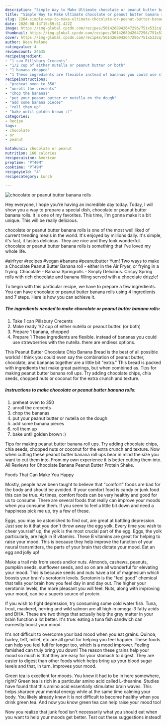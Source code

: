 ```yaml
---
description: "Simple Way to Make Ultimate chocolate or peanut butter banana rolls"
title: "Simple Way to Make Ultimate chocolate or peanut butter banana rolls"
slug: 2264-simple-way-to-make-ultimate-chocolate-or-peanut-butter-banana-rolls
date: 2020-08-14T15:59:51.422Z
image: https://img-global.cpcdn.com/recipes/5614268942647296/751x532cq70/chocolate-or-peanut-butter-banana-rolls-recipe-main-photo.jpg
thumbnail: https://img-global.cpcdn.com/recipes/5614268942647296/751x532cq70/chocolate-or-peanut-butter-banana-rolls-recipe-main-photo.jpg
cover: https://img-global.cpcdn.com/recipes/5614268942647296/751x532cq70/chocolate-or-peanut-butter-banana-rolls-recipe-main-photo.jpg
author: Dean Malone
ratingvalue: 4
reviewcount: 24635
recipeingredient:
- "1 can Pillsbury Crecents"
- "1/2 cup of either nutella or peanut butter or both"
- "1 banana chopped"
- "1 These ingredients are flexible instead of bananas you could use strawberries with the nutella there are endless options"
recipeinstructions:
- "preheat oven to 350"
- "unroll the crecents"
- "chop the bananas"
- "put your peanut butter or nutella on the dough"
- "add some banana pieces"
- "roll them up"
- "bake until golden brown :)"
categories:
- Recipe
tags:
- chocolate
- or
- peanut

katakunci: chocolate or peanut 
nutrition: 160 calories
recipecuisine: American
preptime: "PT40M"
cooktime: "PT49M"
recipeyield: "4"
recipecategory: Lunch

---
```



![chocolate or peanut butter banana rolls](https://img-global.cpcdn.com/recipes/5614268942647296/751x532cq70/chocolate-or-peanut-butter-banana-rolls-recipe-main-photo.jpg)

Hey everyone, I hope you're having an incredible day today. Today, I will show you a way to prepare a special dish, chocolate or peanut butter banana rolls. It is one of my favorites. This time, I'm gonna make it a bit unique. This will be really delicious.

chocolate or peanut butter banana rolls is one of the most well liked of current trending meals in the world. It's enjoyed by millions daily. It's simple, it's fast, it tastes delicious. They are nice and they look wonderful. chocolate or peanut butter banana rolls is something that I've loved my whole life.

#airfryer #recipes #vegan #banana #peanutbutter Yum! Two ways to make a Chocolate Peanut Butter Banana roll - either in the Air Fryer, or frying in a frying. Chocolate - Banana Springrolls - Simply Delicious. Crispy Spring rolls with rich chocolate and banana filling served with a chocolate drizzle!


To begin with this particular recipe, we have to prepare a few ingredients. You can have chocolate or peanut butter banana rolls using 4 ingredients and 7 steps. Here is how you can achieve it.

<!--inarticleads1-->

##### The ingredients needed to make chocolate or peanut butter banana rolls:

1. Take 1 can Pillsbury Crecents
1. Make ready 1/2 cup of either nutella or peanut butter. (or both)
1. Prepare 1 banana, chopped
1. Prepare 1 These ingredients are flexible. instead of bananas you could use strawberries with the nutella. there are endless options.


This Peanut Butter Chocolate Chip Banana Bread is the best of all possible worlds! I think you could even say the combination of peanut butter, chocolate, and bananas together are a little bit &#34;extra.&#34; This bread is packed with ingredients that make great pairings, but when combined as. Tips for making peanut butter banana roll ups. Try adding chocolate chips, chia seeds, chopped nuts or coconut for the extra crunch and texture. 

<!--inarticleads2-->

##### Instructions to make chocolate or peanut butter banana rolls:

1. preheat oven to 350
1. unroll the crecents
1. chop the bananas
1. put your peanut butter or nutella on the dough
1. add some banana pieces
1. roll them up
1. bake until golden brown :)


Tips for making peanut butter banana roll ups. Try adding chocolate chips, chia seeds, chopped nuts or coconut for the extra crunch and texture. Now when cutting these peanut butter banana roll ups bear in mind the size you want to cut them into. From my own experience it is better cutting them into. All Reviews for Chocolate Banana Peanut Butter Protein Shake. 

Foods That Can Make You Happy


Mostly, people have been taught to believe that "comfort" foods are bad for the body and should be avoided. If your comfort food is candy or junk food this can be true. At times, comfort foods can be very healthy and good for us to consume. There are several foods that really can improve your moods when you consume them. If you seem to feel a little bit down and need a happiness pick me up, try a few of these.

Eggs, you may be astonished to find out, are great at battling depression. Just see to it that you don't throw away the egg yolk. Every time you wish to cheer yourself up, the yolk is the most crucial part of the egg. Eggs, the yolk particularly, are high in B vitamins. These B vitamins are great for helping to raise your mood. This is because they help improve the function of your neural transmitters, the parts of your brain that dictate your mood. Eat an egg and jolly up!

Make a trail mix from seeds and/or nuts. Almonds, cashews, peanuts, pumpkin seeds, sunflower seeds, and so on are all wonderful for elevating your mood. This is because seeds and nuts have a lot of magnesium which boosts your brain's serotonin levels. Serotonin is the "feel good" chemical that tells your brain how you feel day in and day out. The higher your serotonin levels, the more pleasant you will feel. Nuts, along with improving your mood, can be a superb source of protein.

If you wish to fight depression, try consuming some cold water fish. Tuna, trout, mackerel, herring and wild salmon are all high in omega-3 fatty acids and DHA. These are two things that actually help the grey matter in your brain function a lot better. It's true: eating a tuna fish sandwich can earnestly boost your mood. 

It's not difficult to overcome your bad mood when you eat grains. Quinoa, barley, teff, millet, etc are all great for helping you feel happier. These foods can help you feel full for longer too, which is a mood improver. Feeling famished can truly bring you down! The reason these grains help your mood so much is that they are easy for your stomach to digest. They are easier to digest than other foods which helps bring up your blood sugar levels and that, in turn, improves your mood.

Green tea is excellent for moods. You knew it had to be in here somewhere, right? Green tea is rich in a particular amino acid called L-theanine. Studies have found that this amino acid essentially stimulates brain waves. This helps sharpen your mental energy while at the same time calming your body. You likely already knew it is not difficult to become healthy when you drink green tea. And now you know green tea can help raise your mood too!

Now you realize that junk food isn't necessarily what you should eat when you want to help your moods get better. Test out  these suggestions  instead!

